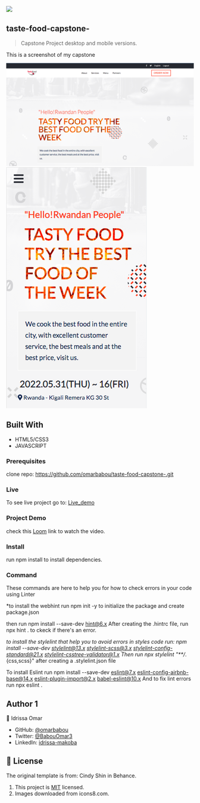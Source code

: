 ![](https://img.shields.io/badge/Microverse-blueviolet)

## taste-food-capstone-

> Capstone Project desktop and mobile versions.

This is a screenshot of my capstone

![screenshot](/desk.png) ![screenshot](/mobile.jpg)

## Built With

- HTML5/CSS3
- JAVASCRIPT

### Prerequisites

clone repo: https://github.com/omarbabou/taste-food-capstone-.git

### Live

To see live project go to: [Live_demo](https://deploy-preview-1--lucky-cactus-7c508f.netlify.app/)

### Project Demo

check this [Loom](https://www.loom.com/share/03e1bd463d8849e9bd98c59566d1a777) link to watch the video.

### Install

run npm install to install dependencies.

### Command

These commands are here to help you for how to check errors in your code using Linter

\*to install the webhint run npm init -y to initialize the package and create package.json

then run npm install --save-dev hint@6.x After creating the .hintrc file, run npx hint . to ckeck if there's an error.

_to install the stylelint that help you to avoid errors in styles code run: npm install --save-dev stylelint@13.x stylelint-scss@3.x stylelint-config-standard@21.x stylelint-csstree-validator@1.x Then run npx stylelint "\*\*/_.{css,scss}" after creating a .stylelint.json file

To install Eslint run npm install --save-dev eslint@7.x eslint-config-airbnb-base@14.x eslint-plugin-import@2.x babel-eslint@10.x And to fix lint errors run npx eslint .

## Author 1

👤 Idrissa Omar

- GitHub: [@omarbabou](https://github.com/omarbabou)
- Twitter: [@BabouOmar3](https://twitter.com/BabouOmar3/photo)
- LinkedIn: [idrissa-makoba](https://www.linkedin.com/in/idrissa-makoba-b5b906205/)

## 📝 License

The original template is from: Cindy Shin in Behance.

1. This project is [MIT](./MIT.md) licensed.
2. Images downloaded from icons8.com.
